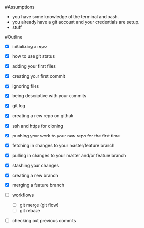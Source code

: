 #Assumptions
- you have some knowledge of the terminal and bash.
- you already have a git account and your credentials are setup.
- stuff

#Outline
- [x] initializing a repo
- [x] how to use git status
- [x] adding your first files
- [x] creating your first commit
- [x] ignoring files
- [x] being descriptive with your commits
- [x] git log
- [x] creating a new repo on github
- [x] ssh and https for cloning
- [x] pushing your work to your new repo for the first time
- [x] fetching in changes to your master/feature branch
- [x] pulling in changes to your master and/or feature branch
- [x] stashing your changes
- [x] creating a new branch
- [x] merging a feature branch

- [ ] workflows
  - [ ] git merge (git flow)
  - [ ] git rebase
- [ ] checking out previous commits

